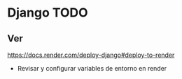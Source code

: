 # Django TODO


## Ver

https://docs.render.com/deploy-django#deploy-to-render

- Revisar y configurar variables de entorno en render